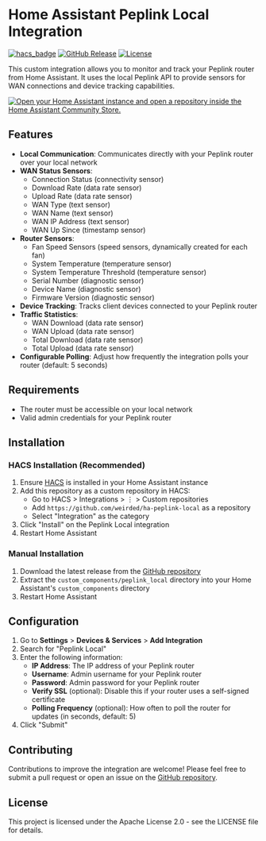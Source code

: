 # Home Assistant Peplink Local Integration

[![hacs_badge](https://img.shields.io/badge/HACS-Custom-41BDF5.svg?style=for-the-badge)](https://github.com/hacs/integration)
[![GitHub Release][releases-shield]][releases]
[![License][license-shield]](LICENSE)

This custom integration allows you to monitor and track your Peplink router from Home Assistant. It uses the local Peplink API to provide sensors for WAN connections and device tracking capabilities.

[![Open your Home Assistant instance and open a repository inside the Home Assistant Community Store.](https://my.home-assistant.io/badges/hacs_repository.svg)](https://my.home-assistant.io/redirect/hacs_repository/?owner=weirded&repository=ha-peplink-local&category=integration)

## Features

- **Local Communication**: Communicates directly with your Peplink router over your local network
- **WAN Status Sensors**: 
  - Connection Status (connectivity sensor)
  - Download Rate (data rate sensor)
  - Upload Rate (data rate sensor)
  - WAN Type (text sensor)
  - WAN Name (text sensor)
  - WAN IP Address (text sensor)
  - WAN Up Since (timestamp sensor)
- **Router Sensors**:
  - Fan Speed Sensors (speed sensors, dynamically created for each fan)
  - System Temperature (temperature sensor)
  - System Temperature Threshold (temperature sensor) 
  - Serial Number (diagnostic sensor)
  - Device Name (diagnostic sensor)
  - Firmware Version (diagnostic sensor)
- **Device Tracking**: Tracks client devices connected to your Peplink router
- **Traffic Statistics**:
  - WAN Download (data rate sensor)
  - WAN Upload (data rate sensor)
  - Total Download (data rate sensor)
  - Total Upload (data rate sensor)
- **Configurable Polling**: Adjust how frequently the integration polls your router (default: 5 seconds)

## Requirements

- The router must be accessible on your local network
- Valid admin credentials for your Peplink router

## Installation

### HACS Installation (Recommended)

1. Ensure [HACS](https://hacs.xyz/) is installed in your Home Assistant instance
2. Add this repository as a custom repository in HACS:
   - Go to HACS > Integrations > ⋮ > Custom repositories
   - Add `https://github.com/weirded/ha-peplink-local` as a repository
   - Select "Integration" as the category
3. Click "Install" on the Peplink Local integration
4. Restart Home Assistant

### Manual Installation

1. Download the latest release from the [GitHub repository](https://github.com/weirded/ha-peplink-local)
2. Extract the `custom_components/peplink_local` directory into your Home Assistant's `custom_components` directory
3. Restart Home Assistant

## Configuration

1. Go to **Settings** > **Devices & Services** > **Add Integration**
2. Search for "Peplink Local"
3. Enter the following information:
   - **IP Address**: The IP address of your Peplink router
   - **Username**: Admin username for your Peplink router
   - **Password**: Admin password for your Peplink router
   - **Verify SSL** (optional): Disable this if your router uses a self-signed certificate
   - **Polling Frequency** (optional): How often to poll the router for updates (in seconds, default: 5)
4. Click "Submit"

## Contributing

Contributions to improve the integration are welcome! Please feel free to submit a pull request or open an issue on the [GitHub repository](https://github.com/weirded/ha-peplink-local).

## License

This project is licensed under the Apache License 2.0 - see the LICENSE file for details.

[releases-shield]: https://img.shields.io/github/release/weirded/ha-peplink-local.svg?style=for-the-badge
[releases]: https://github.com/weirded/ha-peplink-local/releases
[license-shield]: https://img.shields.io/github/license/weirded/ha-peplink-local.svg?style=for-the-badge
